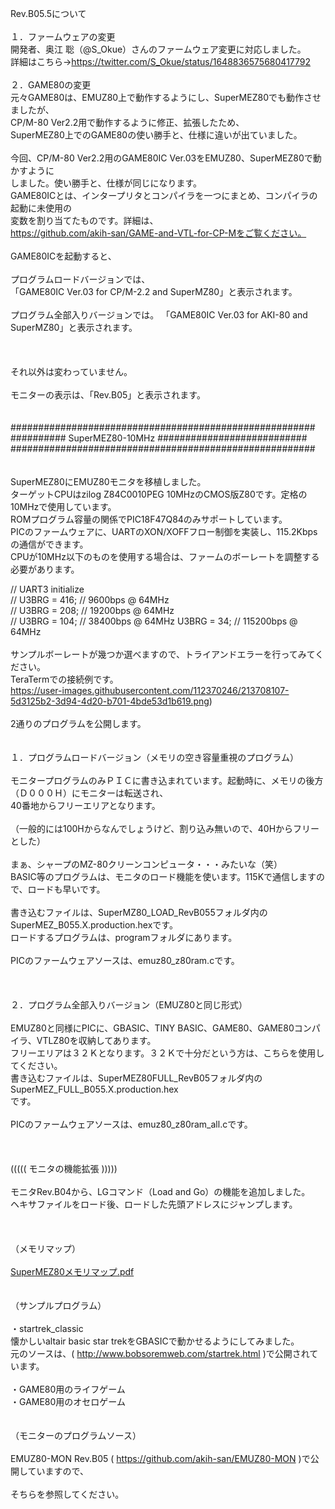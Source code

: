 Rev.B05.5について<br>
<br>
１．ファームウェアの変更<br>
開発者、奥江 聡（@S_Okue）さんのファームウェア変更に対応しました。<br>
詳細はこちら→https://twitter.com/S_Okue/status/1648836575680417792<br>
<br>
２．GAME80の変更
<br>
元々GAME80は、EMUZ80上で動作するようにし、SuperMEZ80でも動作させましたが、<br>
CP/M-80 Ver2.2用で動作するように修正、拡張したため、<br>
SuperMEZ80上でのGAME80の使い勝手と、仕様に違いが出ていました。<br>
<br>
今回、CP/M-80 Ver2.2用のGAME80IC Ver.03をEMUZ80、SuperMEZ80で動かすように<br>
しました。使い勝手と、仕様が同じになります。<br>
GAME80ICとは、インタープリタとコンパイラを一つにまとめ、コンパイラの起動に未使用の<br>
変数を割り当てたものです。詳細は、<br>
https://github.com/akih-san/GAME-and-VTL-for-CP-Mをご覧ください。<br>
<br>
GAME80ICを起動すると、<br>
<br>
プログラムロードバージョンでは、<br>
「GAME80IC Ver.03 for CP/M-2.2 and SuperMZ80」と表示されます。<br>
<br>
プログラム全部入りバージョンでは。
「GAME80IC Ver.03 for AKI-80 and SuperMZ80」と表示されます。<br>
<br>
<br>
<br>
それ以外は変わっていません。<br>
<br>
モニターの表示は、「Rev.B05」と表示されます。<br>
<br>
<br>
#######################################################<br>
########## SuperMEZ80-10MHz ###########################<br>
#######################################################<br>
<br><br>
SuperMEZ80にEMUZ80モニタを移植しました。<br>
ターゲットCPUはzilog Z84C0010PEG 10MHzのCMOS版Z80です。定格の10MHzで使用しています。<br>
ROMプログラム容量の関係でPIC18F47Q84のみサポートしています。<br>
PICのファームウェアに、UARTのXON/XOFFフロー制御を実装し、115.2Kbpsの通信ができます。<br>
CPUが10MHz以下のものを使用する場合は、ファームのボーレートを調整する必要があります。<br>

// UART3 initialize<br>
//	U3BRG = 416;	// 9600bps @ 64MHz<br>
//	U3BRG = 208;	// 19200bps @ 64MHz<br>
//	U3BRG = 104;	// 38400bps @ 64MHz
U3BRG = 34;		// 115200bps @ 64MHz<br>
<br>
サンプルボーレートが幾つか選べますので、トライアンドエラーを行ってみてください。
<br>
TeraTermでの接続例です。<br>
https://user-images.githubusercontent.com/112370246/213708107-5d3125b2-3d94-4d20-b701-4bde53d1b619.png)
<br>
<br>
2通りのプログラムを公開します。<br>
<br>
<br>
１．プログラムロードバージョン（メモリの空き容量重視のプログラム）<br>
<br>
モニタープログラムのみＰＩＣに書き込まれています。起動時に、メモリの後方（Ｄ０００Ｈ）にモニターは転送され、<br>
40番地からフリーエリアとなります。<br>
<br>
（一般的には100Hからなんでしょうけど、割り込み無いので、40Hからフリーとした）<br>
<br>
まぁ、シャープのMZ-80クリーンコンピュータ・・・みたいな（笑）<br>
BASIC等のプログラムは、モニタのロード機能を使います。115Kで通信しますので、ロードも早いです。<br>
<br>
書き込むファイルは、SuperMZ80_LOAD_RevB055フォルダ内のSuperMEZ_B055.X.production.hexです。<br>
ロードするプログラムは、programフォルダにあります。<br>
<br>
PICのファームウェアソースは、emuz80_z80ram.cです。<br>
<br>
<br>
<br>
２．プログラム全部入りバージョン（EMUZ80と同じ形式）<br>
<br>
EMUZ80と同様にPICに、GBASIC、TINY BASIC、GAME80、GAME80コンパイラ、VTLZ80を収納してあります。<br>
フリーエリアは３２Ｋとなります。３２Ｋで十分だという方は、こちらを使用してください。<br>
書き込むファイルは、SuperMEZ80FULL_RevB05フォルダ内のSuperMEZ_FULL_B055.X.production.hex<br>
です。<br>
<br>
PICのファームウェアソースは、emuz80_z80ram_all.cです。<br>
<br>
<br>
<br>
((((( モニタの機能拡張 )))))<br>
<br>
モニタRev.B04から、LGコマンド（Load and Go）の機能を追加しました。<br>
ヘキサファイルをロード後、ロードした先頭アドレスにジャンプします。<br>
<br>
<br>
<br>
（メモリマップ）<br>
<br>
[SuperMEZ80メモリマップ.pdf](https://github.com/akih-san/SuperMEZ80/blob/main/SuperMEZ80%E3%83%A1%E3%83%A2%E3%83%AA%E3%83%9E%E3%83%83%E3%83%97.pdf)<br>
<br>
<br>
（サンプルプログラム）<br>
<br>
・startrek_classic<br>
      懐かしいaltair basic star trekをGBASICで動かせるようにしてみました。<br>
      元のソースは、( http://www.bobsoremweb.com/startrek.html )で公開されています。<br>
<br>
・GAME80用のライフゲーム<br>
・GAME80用のオセロゲーム<br>
<br>
<br>
（モニターのプログラムソース）<br>
<br>
EMUZ80-MON Rev.B05 ( https://github.com/akih-san/EMUZ80-MON )で公開していますので、<br>
<br>
そちらを参照してください。<br>
<br>

